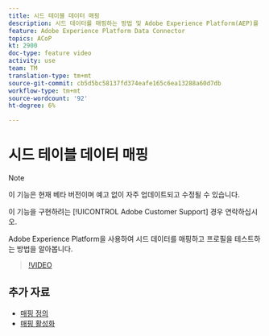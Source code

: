 ```yaml
---
title: 시드 테이블 데이터 매핑
description: 시드 데이터를 매핑하는 방법 및 Adobe Experience Platform(AEP)를 사용하여 프로파일을 테스트하는 방법 학습
feature: Adobe Experience Platform Data Connector
topics: ACoP
kt: 2900
doc-type: feature video
activity: use
team: TM
translation-type: tm+mt
source-git-commit: cb5d5bc58137fd374eafe165c6ea13288a60d7db
workflow-type: tm+mt
source-wordcount: '92'
ht-degree: 6%

---
```



# 시드 테이블 데이터 매핑

>[!NOTE]
>
>이 기능은 현재 베타 버전이며 예고 없이 자주 업데이트되고 수정될 수 있습니다.
>
>이 기능을 구현하려는 [!UICONTROL Adobe Customer Support] 경우 연락하십시오.

Adobe Experience Platform을 사용하여 시드 데이터를 매핑하고 프로필을 테스트하는 방법을 알아봅니다.

>[!VIDEO](https://video.tv.adobe.com/v/27264?quality=12)

## 추가 자료

* [매핑 정의](https://docs.adobe.com/content/help/en/campaign-standard/using/administrating/mapping-campaign-and-aep-data/aep-mapping-definition.html)
* [매핑 활성화](https://docs.adobe.com/content/help/en/campaign-standard/using/administrating/mapping-campaign-and-aep-data/aep-mapping-activation.html)

